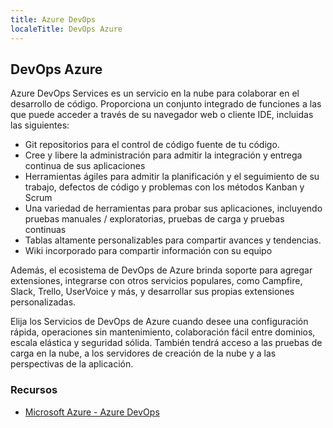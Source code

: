 ```yaml
---
title: Azure DevOps
localeTitle: DevOps Azure
---
```

## DevOps Azure

Azure DevOps Services es un servicio en la nube para colaborar en el desarrollo de código. Proporciona un conjunto integrado de funciones a las que puede acceder a través de su navegador web o cliente IDE, incluidas las siguientes:

*   Git repositorios para el control de código fuente de tu código.
*   Cree y libere la administración para admitir la integración y entrega continua de sus aplicaciones
*   Herramientas ágiles para admitir la planificación y el seguimiento de su trabajo, defectos de código y problemas con los métodos Kanban y Scrum
*   Una variedad de herramientas para probar sus aplicaciones, incluyendo pruebas manuales / exploratorias, pruebas de carga y pruebas continuas
*   Tablas altamente personalizables para compartir avances y tendencias.
*   Wiki incorporado para compartir información con su equipo

Además, el ecosistema de DevOps de Azure brinda soporte para agregar extensiones, integrarse con otros servicios populares, como Campfire, Slack, Trello, UserVoice y más, y desarrollar sus propias extensiones personalizadas.

Elija los Servicios de DevOps de Azure cuando desee una configuración rápida, operaciones sin mantenimiento, colaboración fácil entre dominios, escala elástica y seguridad sólida. También tendrá acceso a las pruebas de carga en la nube, a los servidores de creación de la nube y a las perspectivas de la aplicación.

### Recursos

*   [Microsoft Azure - Azure DevOps](https://azure.microsoft.com/services/devops)

